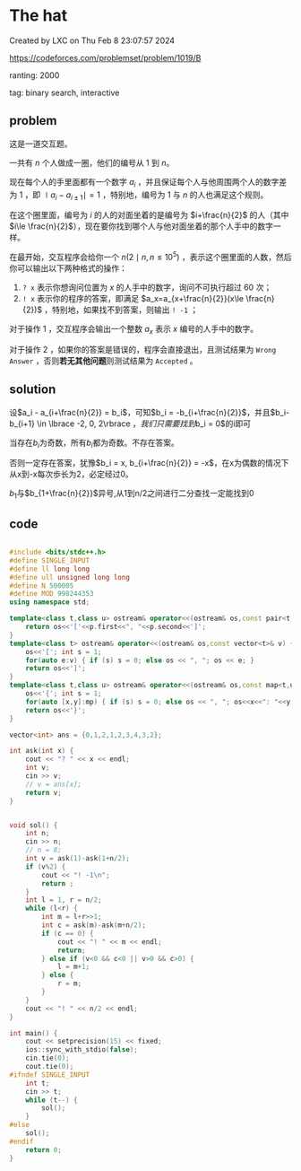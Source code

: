 # The hat

Created by LXC on Thu Feb  8 23:07:57 2024

https://codeforces.com/problemset/problem/1019/B

ranting: 2000

tag: binary search, interactive

## problem


这是一道交互题。

一共有 $n$ 个人做成一圈，他们的编号从 $1$ 到 $n$。

现在每个人的手里面都有一个数字 $a_i$ ，并且保证每个人与他周围两个人的数字差为 $1$ ，即 $\mid a_i-a_{i\pm 1}\mid =1$ ，特别地，编号为 $1$ 与 $n$ 的人也满足这个规则。

在这个圈里面，编号为 $i$ 的人的对面坐着的是编号为 $i+\frac{n}{2}$ 的人（其中 $i\le \frac{n}{2}$），现在要你找到哪个人与他对面坐着的那个人手中的数字一样。

在最开始，交互程序会给你一个 $n(2\mid n, n\le 10^5)$ ，表示这个圈里面的人数，然后你可以输出以下两种格式的操作：

1. `? x` 表示你想询问位置为 $x$ 的人手中的数字，询问不可执行超过 $60$ 次；
2. `! x` 表示你的程序的答案，即满足 $a_x=a_{x+\frac{n}{2}}(x\le \frac{n}{2})$ ，特别地，如果找不到答案，则输出 `! -1` ；

对于操作 $1$ ，交互程序会输出一个整数 $a_x$ 表示 $x$ 编号的人手中的数字。

对于操作 $2$ ，如果你的答案是错误的，程序会直接退出，且测试结果为 `Wrong Answer` ，否则**若无其他问题**则测试结果为 `Accepted` 。

## solution

设$a_i - a_{i+\frac{n}{2}} = b_i$，可知$b_i = -b_{i+\frac{n}{2}}$，并且$b_i-b_{i+1} \in \lbrace -2, 0, 2\rbrace $，我们只需要找到$b_i = 0$的i即可

当存在$b_i$为奇数，所有$b_i$都为奇数。不存在答案。

否则一定存在答案，犹豫$b_i = x, b_{i+\frac{n}{2}} = -x$，在x为偶数的情况下从x到-x每次歩长为2，必定经过0。

$b_1$与$b_{1+\frac{n}{2}}$异号,从1到n/2之间进行二分查找一定能找到0

## code

``` cpp

#include <bits/stdc++.h>
#define SINGLE_INPUT
#define ll long long
#define ull unsigned long long
#define N 500005
#define MOD 998244353
using namespace std;

template<class t,class u> ostream& operator<<(ostream& os,const pair<t,u>& p) {
    return os<<'['<<p.first<<", "<<p.second<<']';
}
template<class t> ostream& operator<<(ostream& os,const vector<t>& v) {
    os<<'['; int s = 1;
    for(auto e:v) { if (s) s = 0; else os << ", "; os << e; }
    return os<<']';
}
template<class t,class u> ostream& operator<<(ostream& os,const map<t,u>& mp){
    os<<'{'; int s = 1;
    for(auto [x,y]:mp) { if (s) s = 0; else os << ", "; os<<x<<": "<<y; }
    return os<<'}';
}

vector<int> ans = {0,1,2,1,2,3,4,3,2};

int ask(int x) {
    cout << "? " << x << endl;
    int v;
    cin >> v;
	// v = ans[x];
    return v;
}


void sol() {
	int n;
    cin >> n;
    // n = 8;
    int v = ask(1)-ask(1+n/2);
	if (v%2) {
        cout << "! -1\n";
        return ;
    }
	int l = 1, r = n/2;
    while (l<r) {
		int m = l+r>>1;
        int c = ask(m)-ask(m+n/2);
        if (c == 0) {
            cout << "! " << m << endl;
			return;
        } else if (v<0 && c<0 || v>0 && c>0) {
            l = m+1;
        } else {
            r = m;
        }
    }
	cout << "! " << n/2 << endl;
}

int main() {
    cout << setprecision(15) << fixed;
    ios::sync_with_stdio(false);
    cin.tie(0);
    cout.tie(0);
#ifndef SINGLE_INPUT
    int t;
    cin >> t;
    while (t--) {
        sol();
    }
#else
    sol();
#endif
    return 0;
}

```
